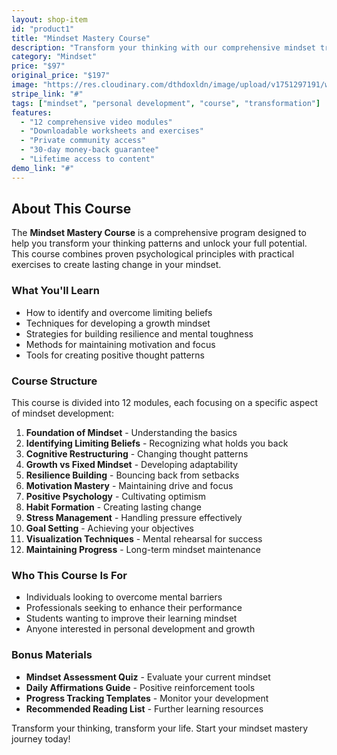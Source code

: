 ```yaml
---
layout: shop-item
id: "product1"
title: "Mindset Mastery Course"
description: "Transform your thinking with our comprehensive mindset training program."
category: "Mindset"
price: "$97"
original_price: "$197"
image: "https://res.cloudinary.com/dthdoxldn/image/upload/v1751297191/will-napolini-willonsuccess-12-most-valuable-digital-products-to-build-in-2024_alrtva.webp"
stripe_link: "#"
tags: ["mindset", "personal development", "course", "transformation"]
features:
  - "12 comprehensive video modules"
  - "Downloadable worksheets and exercises"
  - "Private community access"
  - "30-day money-back guarantee"
  - "Lifetime access to content"
demo_link: "#"
---
```


## About This Course

The **Mindset Mastery Course** is a comprehensive program designed to help you transform your thinking patterns and unlock your full potential. This course combines proven psychological principles with practical exercises to create lasting change in your mindset.

### What You'll Learn

- How to identify and overcome limiting beliefs
- Techniques for developing a growth mindset
- Strategies for building resilience and mental toughness
- Methods for maintaining motivation and focus
- Tools for creating positive thought patterns

### Course Structure

This course is divided into 12 modules, each focusing on a specific aspect of mindset development:

1. **Foundation of Mindset** - Understanding the basics
2. **Identifying Limiting Beliefs** - Recognizing what holds you back
3. **Cognitive Restructuring** - Changing thought patterns
4. **Growth vs Fixed Mindset** - Developing adaptability
5. **Resilience Building** - Bouncing back from setbacks
6. **Motivation Mastery** - Maintaining drive and focus
7. **Positive Psychology** - Cultivating optimism
8. **Habit Formation** - Creating lasting change
9. **Stress Management** - Handling pressure effectively
10. **Goal Setting** - Achieving your objectives
11. **Visualization Techniques** - Mental rehearsal for success
12. **Maintaining Progress** - Long-term mindset maintenance

### Who This Course Is For

- Individuals looking to overcome mental barriers
- Professionals seeking to enhance their performance
- Students wanting to improve their learning mindset
- Anyone interested in personal development and growth

### Bonus Materials

- **Mindset Assessment Quiz** - Evaluate your current mindset
- **Daily Affirmations Guide** - Positive reinforcement tools
- **Progress Tracking Templates** - Monitor your development
- **Recommended Reading List** - Further learning resources

Transform your thinking, transform your life. Start your mindset mastery journey today!
